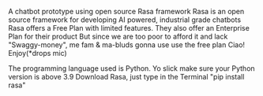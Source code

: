 A chatbot prototype using open source Rasa framework 
Rasa is an open source framework for developing AI powered, industrial grade chatbots
Rasa offers a Free Plan with limited features. They also offer an Enterprise Plan for their product
But since we are too poor to afford it and lack "Swaggy-money", me fam & ma-bluds gonna use use the free plan
Ciao! Enjoy(*drops mic)

The programming language used is Python. Yo slick make sure your Python version is above 3.9
Download Rasa, just type in the Terminal "pip install rasa"
